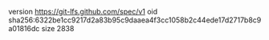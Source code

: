 version https://git-lfs.github.com/spec/v1
oid sha256:6322be1cc9217d2a83b95c9daaea4f3cc1058b2c44ede17d2717b8c9a01816dc
size 2838
